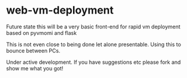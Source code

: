 # web-vm-deployment
Future state this will be a very basic front-end for rapid vm deployment based on pyvmomi and flask

This is not even close to being done let alone presentable. Using this to bounce between PCs.

Under active development. If you have suggestions etc please fork and show me what you got!
